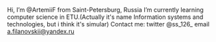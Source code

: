 Hi, I’m @ArtemiiF from Saint-Petersburg, Russia
I’m currently learning computer science in ETU.(Actually it's name Information systems and technologies, but i think it's simular)
Contact me:
  twitter @ss_126_
  email a.filanovskii@yandex.ru

<!---
ArtemiiF/ArtemiiF is a ✨ special ✨ repository because its `README.md` (this file) appears on your GitHub profile.
You can click the Preview link to take a look at your changes.
--->
